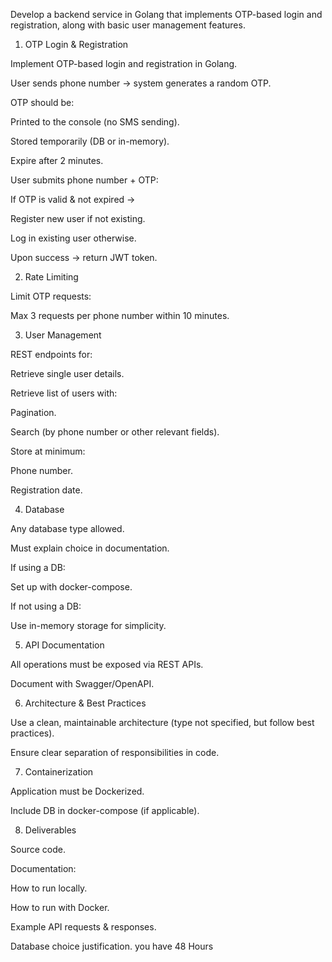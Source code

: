 Develop a backend service in Golang that implements OTP-based login and registration, along with basic user management features.

1. OTP Login & Registration

Implement OTP-based login and registration in Golang.

User sends phone number → system generates a random OTP.

OTP should be:

Printed to the console (no SMS sending).

Stored temporarily (DB or in-memory).

Expire after 2 minutes.

User submits phone number + OTP:

If OTP is valid & not expired →

Register new user if not existing.

Log in existing user otherwise.

Upon success → return JWT token.

2. Rate Limiting

Limit OTP requests:

Max 3 requests per phone number within 10 minutes.

3. User Management

REST endpoints for:

Retrieve single user details.

Retrieve list of users with:

Pagination.

Search (by phone number or other relevant fields).

Store at minimum:

Phone number.

Registration date.

4. Database

Any database type allowed.

Must explain choice in documentation.

If using a DB:

Set up with docker-compose.

If not using a DB:

Use in-memory storage for simplicity.

5. API Documentation

All operations must be exposed via REST APIs.

Document with Swagger/OpenAPI.

6. Architecture & Best Practices

Use a clean, maintainable architecture (type not specified, but follow best practices).

Ensure clear separation of responsibilities in code.

7. Containerization

Application must be Dockerized.

Include DB in docker-compose (if applicable).

8. Deliverables

Source code.

Documentation:

How to run locally.

How to run with Docker.

Example API requests & responses.

Database choice justification.
you have 48 Hours
